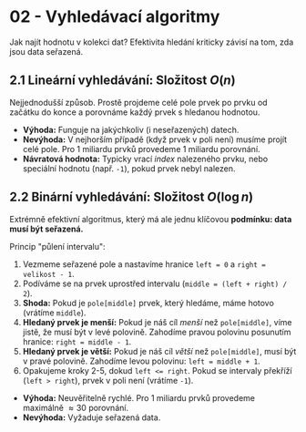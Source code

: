 # 02 - Vyhledávací algoritmy

Jak najít hodnotu v kolekci dat? Efektivita hledání kriticky závisí na tom, zda jsou data seřazená.

## 2.1 Lineární vyhledávání: Složitost $O(n)$

Nejjednodušší způsob. Prostě projdeme celé pole prvek po prvku od začátku do konce a porovnáme každý prvek s hledanou hodnotou.

* **Výhoda:** Funguje na jakýchkoliv (i neseřazených) datech.
* **Nevýhoda:** V nejhorším případě (když prvek v poli není) musíme projít celé pole. Pro 1 miliardu prvků provedeme 1 miliardu porovnání.
* **Návratová hodnota:** Typicky vrací *index* nalezeného prvku, nebo speciální hodnotu (např. `-1`), pokud prvek nebyl nalezen.

## 2.2 Binární vyhledávání: Složitost $O(\log n)$

Extrémně efektivní algoritmus, který má ale jednu klíčovou **podmínku: data musí být seřazená.**

Princip "půlení intervalu":
1.  Vezmeme seřazené pole a nastavíme hranice `left = 0` a `right = velikost - 1`.
2.  Podíváme se na prvek uprostřed intervalu (`middle = (left + right) / 2`).
3.  **Shoda:** Pokud je `pole[middle]` prvek, který hledáme, máme hotovo (vrátíme `middle`).
4.  **Hledaný prvek je menší:** Pokud je náš cíl *menší* než `pole[middle]`, víme jistě, že musí být v levé polovině. Zahodíme pravou polovinu posunutím hranice: `right = middle - 1`.
5.  **Hledaný prvek je větší:** Pokud je náš cíl *větší* než `pole[middle]`, musí být v pravé polovině. Zahodíme levou polovinu: `left = middle + 1`.
6.  Opakujeme kroky 2-5, dokud `left <= right`. Pokud se intervaly překříží (`left > right`), prvek v poli není (vrátíme `-1`).

* **Výhoda:** Neuvěřitelně rychlé. Pro 1 miliardu prvků provedeme maximálně $\approx 30$ porovnání.
* **Nevýhoda:** Vyžaduje seřazená data.
